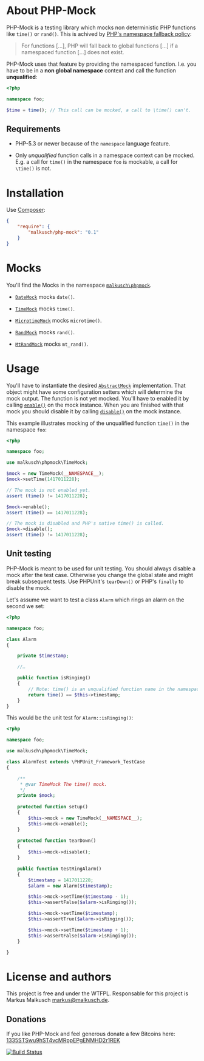 # About PHP-Mock

PHP-Mock is a testing library which mocks non deterministic PHP functions like
`time()` or `rand()`. This is achived by [PHP's namespace fallback policy](http://php.net/manual/en/language.namespaces.fallback.php):

> For functions […], PHP will fall back to global functions […] if a
> namespaced function […] does not exist.

PHP-Mock uses that feature by providing the namespaced function. I.e. you have
to be in a **non global namespace** context and call the function
**unqualified**:

```php
<?php

namespace foo;

$time = time(); // This call can be mocked, a call to \time() can't.
```


## Requirements

* PHP-5.3 or newer because of the `namespace` language feature.

* Only *unqualified* function calls in a namespace context can be mocked.
  E.g. a call for `time()` in the namespace `foo` is mockable,
  a call for `\time()` is not.


# Installation

Use [Composer](https://getcomposer.org/):

```json
{
    "require": {
        "malkusch/php-mock": "0.1"
    }
}
```

# Mocks

You'll find the Mocks in the namespace [`malkusch\phpmock`](http://malkusch.github.io/php-mock/namespace-malkusch.phpmock.html).

* [`DateMock`](http://malkusch.github.io/php-mock/class-malkusch.phpmock.DateMock.html) mocks `date()`.

* [`TimeMock`](http://malkusch.github.io/php-mock/class-malkusch.phpmock.TimeMock.html) mocks `time()`.

* [`MicrotimeMock`](http://malkusch.github.io/php-mock/class-malkusch.phpmock.MicrotimeMock.html) mocks `microtime()`.

* [`RandMock`](http://malkusch.github.io/php-mock/class-malkusch.phpmock.RandMock.html) mocks `rand()`.

* [`MtRandMock`](http://malkusch.github.io/php-mock/class-malkusch.phpmock.MtRandMock.html) mocks `mt_rand()`.


# Usage

You'll have to instantiate the desired [`AbstractMock`](http://malkusch.github.io/php-mock/class-malkusch.phpmock.AbstractMock.html)
implementation. That object might have some configuration setters which will
determine the mock output. The function is not yet mocked. You'll have to
enabled it by calling [`enable()`](http://malkusch.github.io/php-mock/class-malkusch.phpmock.AbstractMock.html#_enable)
on the mock instance. When you are finished with that mock you
should disable it by calling [`disable()`](http://malkusch.github.io/php-mock/class-malkusch.phpmock.AbstractMock.html#_disable)
on the mock instance. 

This example illustrates mocking of the unqualified function `time()` in the 
namespace `foo`:

```php
<?php

namespace foo;

use malkusch\phpmock\TimeMock;

$mock = new TimeMock(__NAMESPACE__);
$mock->setTime(1417011228);

// The mock is not enabled yet.
assert (time() != 1417011228);

$mock->enable();
assert (time() == 1417011228);

// The mock is disabled and PHP's native time() is called.
$mock->disable();
assert (time() != 1417011228);
```

## Unit testing

PHP-Mock is meant to be used for unit testing. You should always disable a mock
after the test case. Otherwise you change the global state and might break
subsequent tests. Use PHPUnit's `tearDown()` or PHP's `finally` to disable the
mock.

Let's assume we want to test a class `Alarm` which rings an alarm on the second
we set:

```php
<?php

namespace foo;

class Alarm
{

    private $timestamp;

    //…

    public function isRinging()
    {
        // Note: time() is an unqualified function name in the namespace foo.
        return time() == $this->timestamp;
    }
}
```

This would be the unit test for `Alarm::isRinging()`:

```php
<?php

namespace foo;

use malkusch\phpmock\TimeMock;

class AlarmTest extends \PHPUnit_Framework_TestCase
{

    /**
     * @var TimeMock The time() mock.
     */
    private $mock;
    
    protected function setup()
    {
        $this->mock = new TimeMock(__NAMESPACE__);
        $this->mock->enable();
    }
    
    protected function tearDown()
    {
        $this->mock->disable();
    }

    public function testRingAlarm()
    {
        $timestamp = 1417011228;
        $alarm = new Alarm($timestamp);

        $this->mock->setTime($timestamp - 1);
        $this->assertFalse($alarm->isRinging());

        $this->mock->setTime($timestamp);
        $this->assertTrue($alarm->isRinging());

        $this->mock->setTime($timestamp + 1);
        $this->assertFalse($alarm->isRinging());
    }

}
```


# License and authors

This project is free and under the WTFPL.
Responsable for this project is Markus Malkusch markus@malkusch.de.

## Donations

If you like PHP-Mock and feel generous donate a few Bitcoins here:
[1335STSwu9hST4vcMRppEPgENMHD2r1REK](bitcoin:1335STSwu9hST4vcMRppEPgENMHD2r1REK)

[![Build Status](https://travis-ci.org/malkusch/php-mock.svg?branch=master)](https://travis-ci.org/malkusch/php-mock)

